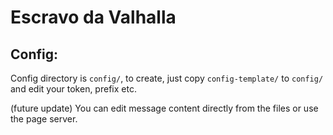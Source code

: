 # Escravo da Valhalla

## Config:

Config directory is `config/`, to create, just copy `config-template/` to `config/` and edit your token, prefix etc.

(future update) You can edit message content directly from the files or use the page server.
